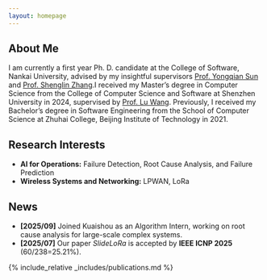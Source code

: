 ```yaml
---
layout: homepage
---
```


## About Me

I am currently a first year Ph. D. candidate at the College of Software, Nankai University, advised by my insightful supervisors [Prof. Yongqian Sun](https://nkcs.iops.ai/yongqiansun/) and [Prof. Shenglin Zhang](https://nkcs.iops.ai/shenglinzhang/).I received my Master’s degree in Computer Science from the College of Computer Science and Software at Shenzhen University in 2024, supervised by [Prof. Lu Wang](https://luwang-szu.github.io/). Previously, I received my Bachelor’s degree in Software Engineering from the School of Computer Science at Zhuhai College, Beijing Institute of Technology in 2021.

## Research Interests

- **AI for Operations:** Failure Detection, Root Cause Analysis, and Failure Prediction  
- **Wireless Systems and Networking:** LPWAN, LoRa

## News

- **[2025/09]** Joined Kuaishou as an Algorithm Intern, working on root cause analysis for large-scale complex systems.
- **[2025/07]** Our paper *SlideLoRa* is accepted by **IEEE ICNP 2025** (60/238=25.21%).

{% include_relative _includes/publications.md %}

<!-- Conference Reviewers
{% include_relative _includes/services.md %} -->
